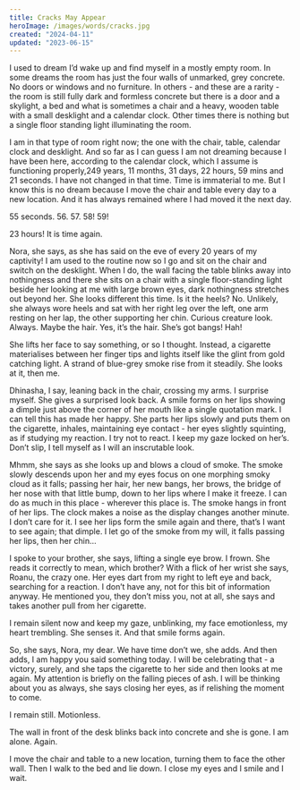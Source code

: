```yaml
---
title: Cracks May Appear
heroImage: /images/words/cracks.jpg
created: "2024-04-11"
updated: "2023-06-15"
---
```


I used to dream I’d wake up and find myself in a mostly empty room. In some dreams the room has just the four walls of unmarked, grey concrete. No doors or windows and no furniture. In others - and these are a rarity - the room is still fully dark and formless concrete but there is a door and a skylight, a bed and what is sometimes a chair and a heavy, wooden table with a small desklight and a calendar clock. Other times there is nothing but a single floor standing light illuminating the room.

I am in that type of room right now; the one with the chair, table, calendar clock and desklight. And so far as I can guess I am not dreaming because I have been here, according to the calendar clock, which I assume is functioning properly,249 years, 11 months, 31 days, 22 hours, 59 mins and 21 seconds. I have not changed in that time. Time is immaterial to me. But I know this is no dream because I move the chair and table every day to a new location. And it has always remained where I had moved it the next day.

55 seconds. 56. 57. 58! 59!

23 hours! It is time again.

Nora, she says, as she has said on the eve of every 20 years of my captivity! I am used to the routine now so I go and sit on the chair and switch on the desklight. When I do, the wall facing the table blinks away into nothingness and there she sits on a chair with a single floor-standing light beside her looking at me with large brown eyes, dark nothingness stretches out beyond her. She looks different this time. Is it the heels? No. Unlikely, she always wore heels and sat with her right leg over the left, one arm resting on her lap, the other supporting her chin. Curious creature look. Always. Maybe the hair. Yes, it’s the hair. She’s got bangs! Hah!

She lifts her face to say something, or so I thought. Instead, a cigarette materialises between her finger tips and lights itself like the glint from gold catching light. A strand of blue-grey smoke rise from it steadily. She looks at it, then me.

Dhinasha, I say, leaning back in the chair, crossing my arms. I surprise myself. She gives a surprised look back. A smile forms on her lips showing a dimple just above the corner of her mouth like a single quotation mark. I can tell this has made her happy. She parts her lips slowly and puts them on the cigarette, inhales, maintaining eye contact - her eyes slightly squinting, as if studying my reaction. I try not to react. I keep my gaze locked on her’s. Don’t slip, I tell myself as I will an inscrutable look.

Mhmm, she says as she looks up and blows a cloud of smoke. The smoke slowly descends upon her and my eyes focus on one morphing smoky cloud as it falls; passing her hair, her new bangs, her brows, the bridge of her nose with that little bump, down to her lips where I make it freeze. I can do as much in this place - wherever this place is. The smoke hangs in front of her lips. The clock makes a noise as the display changes another minute. I don’t care for it. I see her lips form the smile again and there, that’s I want to see again; that dimple. I let go of the smoke from my will, it falls passing her lips, then her chin…

I spoke to your brother, she says, lifting a single eye brow. I frown. She reads it correctly to mean, which brother? With a flick of her wrist she says, Roanu, the crazy one. Her eyes dart from my right to left eye and back, searching for a reaction. I don’t have any, not for this bit of information anyway. He mentioned you, they don’t miss you, not at all, she says and takes another pull from her cigarette.

I remain silent now and keep my gaze, unblinking, my face emotionless, my heart trembling. She senses it. And that smile forms again.

So, she says, Nora, my dear. We have time don’t we, she adds. And then adds, I am happy you said something today. I will be celebrating that - a victory, surely, and she taps the cigarette to her side and then looks at me again. My attention is briefly on the falling pieces of ash. I will be thinking about you as always, she says closing her eyes, as if relishing the moment to come.

I remain still. Motionless.

The wall in front of the desk blinks back into concrete and she is gone. I am alone. Again.

I move the chair and table to a new location, turning them to face the other wall. Then I walk to the bed and lie down. I close my eyes and I smile and I wait.
